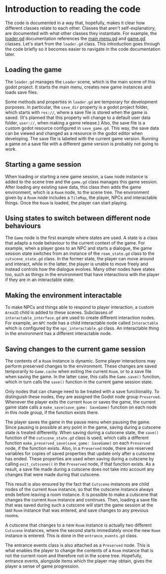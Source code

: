 # Introduction to reading the code

The code is documented in a way that, hopefully, makes it clear how different classes relate to each other. Classes that aren't self-explanatory, are documented with what other classes they instantiate. For example, the [loader.gd](../loader/loader.gd) documentation references the [main menu.gd](../loader/main_menu/main_menu.gd) and [game.gd](../game/game.gd) classes. Let's start from the `loader.gd` class. This introduction goes through the code briefly so it becomes easier to navigate in the code documentation later.


## Loading the game

The `loader.gd` manages the `Loader` scene, which is the main scene of this godot project. It starts the main menu, creates new game instances and loads save files.

Some methods and properties in `loader.gd` are temporary for development purposes. In particular, the `save_dir` property is a godot project folder, which starts with `res://`, where a save file is stored when the game is saved. (It's planned that this property will change to a default user data folder, `user://`, when making a game release.) Also, the save file is a custom godot resource configured in `save_game.gd`. This way, the save data can be viewed and changed as a resource in the godot editor when developing. The save file is labeled with the current game version. Running a game on a save file with a different game version is probably not going to work.


## Starting a game session

When loading or starting a new game session, a `Game` node instance is added to the scene tree and the `game.gd` class manages this game session. After loading any existing save data, this class then adds the game environment, which is a `Room` node, to the scene tree. The environment given by a `Room` node includes a `TileMap`, the player, NPCs and interactable things. Once the `Room` is loaded, the player can start playing.


## Using states to switch between different node behaviours

The `Game` node is the first example where states are used. A state is a class that adapts a node behaviour to the current context of the game. For example, when a player goes to an NPC and starts a dialogue, the game session state switches from an instance of the `roam_state.gd` class to the `cutscene_state.gd` class. In the former state, the player can move around and interact, while in the latter, the player is unable to move freely and instead controls how the dialogue evolves. Many other nodes have states too, such as things in the environment that have interactions with the player if they are in an interactable state.

## Making the environment interactable

To make NPCs and things able to respond to player interaction, a custom `Area2D` child is added to these scenes. Subclasses of `interactable_interface.gd` are used to create different interaction nodes. For example, an `NPC` node has a child interactable node called `Interactable` which is configured by the `npc_interactable.gd` class. An interactable thing in the environment has a different interactable node.

## Saving changes to the current game session

The contents of a `Room` instance is dynamic. Some player interactions may perform preserved changes to the environment. These changes are saved temporarily to `Game.cache`  when exiting the current `Room`, or to a save file when saving the game. In the latter case, this calls the `Game.save()` function, which in turn calls the `save()` function in the current game session state.

Only nodes that can change need to be treated with a save functionality. To distinguish these nodes, they are assigned the Godot node group `Preserved`. Whenever the player exits the current `Room` or saves the game, the current game state calls a `make_save(save_game: SaveGame)` function on each node in this node group, if the function exists there.

The player saves the game in the pause menu when pausing the game. Since pausing is possible at any point in the game, saving during a cutscene state is treated differently. When saving during a cutscene state, the `save()` function of the `cutscene_state.gd` class is used, which calls a different function `make_preserved_save(save_game: SaveGame)` on each `Preserved` node, if the function exists. Also, in a `Preserved` node, there are reserved variables for copies of saved properties that update only after a cutscene has ended. These properties are used when saving during a cutscene by calling `exit_cutscene()` in the `Preserved` node, if that function exists. As a result, a save file made during a cutscene does not take into account any changes that were made during that cutscene.

This result is also ensured by the fact that `Cutscene` instances are child nodes of the current `Room` instance, so that the cutscene instance always ends before leaving a room instance. It is possible to make a cutscene that changes the current `Room` instance and continues. Then, loading a save file that was saved during such a cutscene will start the game session at the last `Room` instance that was entered, and save changes to any previous rooms.

A cutscene that changes to a new `Room` instance is actually two different `Cutscene` instances, where the second starts immediately once the new `Room` instance is entered. This is done in the `entrance_events.gd` class.

The entrance events class is also attached as a `Preserved` node. This is what enables the player to change the contents of a `Room` instance that is not the current room and therefore not in the scene tree. Hopefully, entrance events, alongside items which the player may obtain, gives the player a sense of game progression.
